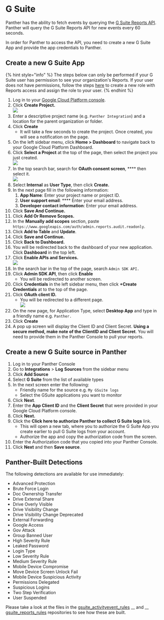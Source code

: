 # G Suite

Panther has the ability to fetch events by querying the [G Suite Reports API](https://developers.google.com/admin-sdk/reports/v1/get-start/getting-started). Panther will query the G Suite Reports API for new events every 60 seconds.

In order for Panther to access the API, you need to create a new G Suite App and provide the app credentials to Panther.

## Create a new G Suite App

{% hint style="info" %}
The steps below can only be performed if your G Suite user has permission to see your organization's Reports. If your user does not have permissions, follow the steps [here](https://support.google.com/a/answer/2406043) to create a new role with Reports access and assign the role to your user.
{% endhint %}

1. Log in to your [Google Cloud Platform console](https://console.developers.google.com/project).&#x20;
2. Click **Create Project.**\
   ****![](../../.gitbook/assets/gcp-create-project.png)****
3. Enter a descriptive project name (e.g. `Panther Integration`) and a location for the parent organization or folder.
4. Click **Create**
   * It will take a few seconds to create the project. Once created, you will see a notification on the page.
5. On the left sidebar menu, click **Home > Dashboard** to navigate back to your Google Cloud Platform Dashboard.&#x20;
6. Click **Select a Project** at the top of the page, then select the project you just created.\
   ![](../../.gitbook/assets/select-panther-project-google.png)
7. In the top search bar, search for **OAuth consent screen**, **** then select it.\
   ![](../../.gitbook/assets/oauth-consent.png)
8. Select **Internal** as **User Type**, then click **Create.**
9. In the next page fill in the following information:
   1. **App Name**: Enter your project name or project ID.
   2. **User support email**: **** Enter your email address.
   3. **Developer contact information**: Enter your email address.
10. Click **Save And Continue.**
11. Click **Add Or Remove Scopes.**
12. In the **Manually add scopes** section, paste `https://www.googleapis.com/auth/admin.reports.audit.readonly`.&#x20;
13. Click **Add to Table** and **Update**.
14. Click **Save and Continue.**
15. Click **Back to Dashboard.**
16. You will be redirected back to the dashboard of your new application. Click **Dashboard** in the top left.
17. Click **Enable APIs and Services.**\
    ****![](../../.gitbook/assets/gcp-apis-services.png)****
18. In the search bar in the top of the page, search `Admin SDK API.`
19. Click **Admin SDK API**, then click **Enable**
    * You will be redirected to another screen.&#x20;
20. Click **Credentials** in the left sidebar menu, then click **+Create Credentials** at to the top of the page.
21. Click **OAuth client ID.**
    * You will be redirected to a different page.\
      ![](../../.gitbook/assets/gcp-credentials.png)
22. On the new page, for Application Type, select **Desktop App** and type in a friendly name e.g. `Panther.`
23. Click **Create**
24. A pop up screen will display the Client ID and Client Secret. **Using a secure method, make note of the ClientID and Client Secret**. You will need to provide them in the Panther Console to pull your reports.

## Create a new G Suite source in Panther

1. Log in to your Panther Console
2. Go to **Integrations** > **Log** **Sources** from the sidebar menu
3. Click **Add Source**
4. Select **G Suite** from the list of available types
5. In the next screen enter the following:
   * &#x20;Friendly name for the source e.g. `My GSuite logs`&#x20;
   * Select the GSuite applications you want to monitor
6. Click **Next**.
7. Enter the **App Client ID** and the **Client Secret** that were provided in your Google Cloud Platform console.
8. Click **Next.**
9. Click the **Click here to authorize Panther to collect G Suite logs** link.
   * This will open a new tab, where you to authorize the G Suite App you create earlier to pull G Suite logs from your account.&#x20;
   * Authorize the app and copy the authorization code from the screen.
10. Enter the Authorization code that you copied into your Panther Console.
11. Click **Next** and then **Save source**.

## Panther-Built Detections

The following detections are available for use immediately:&#x20;

* Advanced Protection
* Brute Force Login
* Doc Ownership Transfer
* Drive External Share
* Drive Overly Visible
* Drive Visibility Change
* Drive Visibility Change Deprecated
* External Forwarding
* Google Access
* Gov Attack
* Group Banned User
* High Severity Rule
* Leaked Password
* Login Type
* Low Severity Rule
* Medium Severity Rule
* Mobile Device Compromise
* Move Device Screen Unlock Fail
* Mobile Device Suspicious Activity
* Permissions Delegated
* Suspicious Logins
* Two Step Verification
* User Suspended

Please take a look at the files in the [gsuite\_activityevent\_rules](https://github.com/panther-labs/panther-analysis/tree/master/gsuite\_activityevent\_rules) __ and __ [gsuite\_reports\_rules](https://github.com/panther-labs/panther-analysis/tree/master/gsuite\_reports\_rules) repositories to see how these are built.&#x20;
